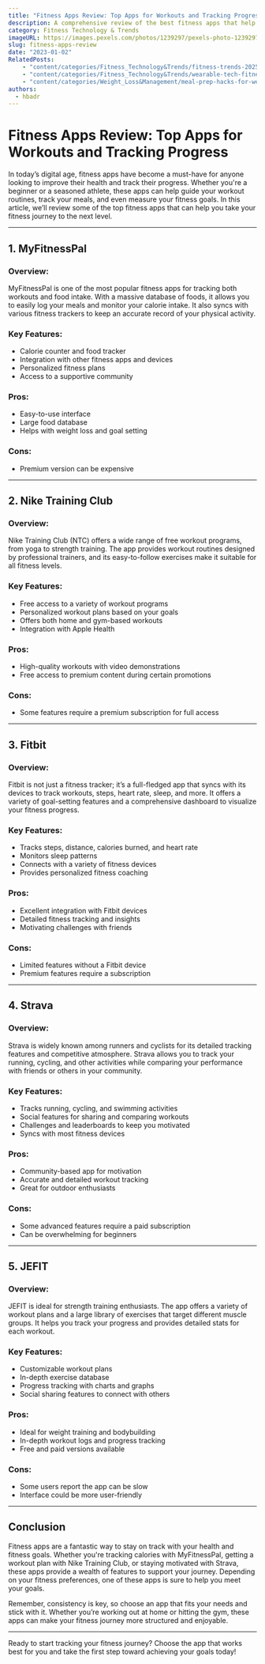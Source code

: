 ```yaml
---
title: "Fitness Apps Review: Top Apps for Workouts and Tracking Progress"
description: A comprehensive review of the best fitness apps that help you track workouts, set goals, and measure progress.
category: Fitness Technology & Trends
imageURL: https://images.pexels.com/photos/1239297/pexels-photo-1239297.jpeg?auto=compress&cs=tinysrgb&w=1260&h=750&dpr=1
slug: fitness-apps-review
date: "2023-01-02"
RelatedPosts:
    - "content/categories/Fitness_Technology&Trends/fitness-trends-2025.md"
    - "content/categories/Fitness_Technology&Trends/wearable-tech-fitness-trackers.md"
    - "content/categories/Weight_Loss&Management/meal-prep-hacks-for-weight-loss.md"
authors:
  - hbadr
---
```


# Fitness Apps Review: Top Apps for Workouts and Tracking Progress

In today’s digital age, fitness apps have become a must-have for anyone looking to improve their health and track their progress. Whether you're a beginner or a seasoned athlete, these apps can help guide your workout routines, track your meals, and even measure your fitness goals. In this article, we’ll review some of the top fitness apps that can help you take your fitness journey to the next level.

---

## **1. MyFitnessPal**

### **Overview:**
MyFitnessPal is one of the most popular fitness apps for tracking both workouts and food intake. With a massive database of foods, it allows you to easily log your meals and monitor your calorie intake. It also syncs with various fitness trackers to keep an accurate record of your physical activity.

### **Key Features:**
- Calorie counter and food tracker
- Integration with other fitness apps and devices
- Personalized fitness plans
- Access to a supportive community

### **Pros:**
- Easy-to-use interface
- Large food database
- Helps with weight loss and goal setting

### **Cons:**
- Premium version can be expensive

---

## **2. Nike Training Club**

### **Overview:**
Nike Training Club (NTC) offers a wide range of free workout programs, from yoga to strength training. The app provides workout routines designed by professional trainers, and its easy-to-follow exercises make it suitable for all fitness levels.

### **Key Features:**
- Free access to a variety of workout programs
- Personalized workout plans based on your goals
- Offers both home and gym-based workouts
- Integration with Apple Health

### **Pros:**
- High-quality workouts with video demonstrations
- Free access to premium content during certain promotions

### **Cons:**
- Some features require a premium subscription for full access

---

## **3. Fitbit**

### **Overview:**
Fitbit is not just a fitness tracker; it’s a full-fledged app that syncs with its devices to track workouts, steps, heart rate, sleep, and more. It offers a variety of goal-setting features and a comprehensive dashboard to visualize your fitness progress.

### **Key Features:**
- Tracks steps, distance, calories burned, and heart rate
- Monitors sleep patterns
- Connects with a variety of fitness devices
- Provides personalized fitness coaching

### **Pros:**
- Excellent integration with Fitbit devices
- Detailed fitness tracking and insights
- Motivating challenges with friends

### **Cons:**
- Limited features without a Fitbit device
- Premium features require a subscription

---

## **4. Strava**

### **Overview:**
Strava is widely known among runners and cyclists for its detailed tracking features and competitive atmosphere. Strava allows you to track your running, cycling, and other activities while comparing your performance with friends or others in your community.

### **Key Features:**
- Tracks running, cycling, and swimming activities
- Social features for sharing and comparing workouts
- Challenges and leaderboards to keep you motivated
- Syncs with most fitness devices

### **Pros:**
- Community-based app for motivation
- Accurate and detailed workout tracking
- Great for outdoor enthusiasts

### **Cons:**
- Some advanced features require a paid subscription
- Can be overwhelming for beginners

---

## **5. JEFIT**

### **Overview:**
JEFIT is ideal for strength training enthusiasts. The app offers a variety of workout plans and a large library of exercises that target different muscle groups. It helps you track your progress and provides detailed stats for each workout.

### **Key Features:**
- Customizable workout plans
- In-depth exercise database
- Progress tracking with charts and graphs
- Social sharing features to connect with others

### **Pros:**
- Ideal for weight training and bodybuilding
- In-depth workout logs and progress tracking
- Free and paid versions available

### **Cons:**
- Some users report the app can be slow
- Interface could be more user-friendly

---

## **Conclusion**

Fitness apps are a fantastic way to stay on track with your health and fitness goals. Whether you're tracking calories with MyFitnessPal, getting a workout plan with Nike Training Club, or staying motivated with Strava, these apps provide a wealth of features to support your journey. Depending on your fitness preferences, one of these apps is sure to help you meet your goals.

Remember, consistency is key, so choose an app that fits your needs and stick with it. Whether you’re working out at home or hitting the gym, these apps can make your fitness journey more structured and enjoyable.

---

Ready to start tracking your fitness journey? Choose the app that works best for you and take the first step toward achieving your goals today!
